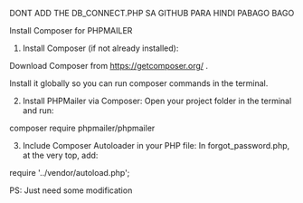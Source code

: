 DONT ADD THE DB_CONNECT.PHP SA GITHUB PARA HINDI PABAGO BAGO

Install Composer for PHPMAILER

1. Install Composer (if not already installed):

Download Composer from https://getcomposer.org/
.

Install it globally so you can run composer commands in the terminal.

2. Install PHPMailer via Composer:
Open your project folder in the terminal and run:

composer require phpmailer/phpmailer

3. Include Composer Autoloader in your PHP file:
In forgot_password.php, at the very top, add:

require '../vendor/autoload.php';

PS: Just need some modification
